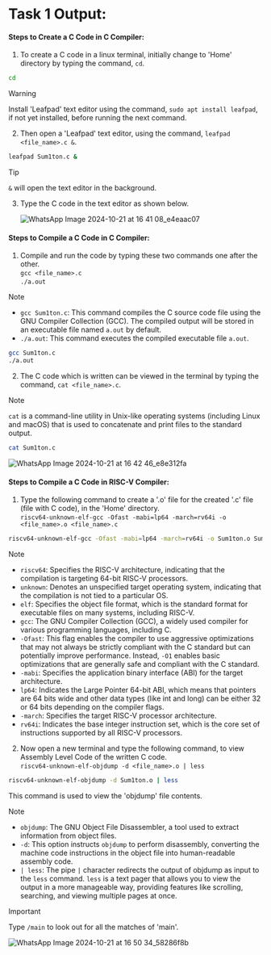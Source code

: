 # Task 1 Output:
#### Steps to Create a C Code in C Compiler:
1. To create a C code in a linux terminal, initially change to 'Home' directory by typing the command, `cd`.
```bash
cd
```
> [!WARNING]
> Install 'Leafpad' text editor using the command, `sudo apt install leafpad`, if not yet installed, before running the next command.
2. Then open a 'Leafpad' text editor, using the command, `leafpad <file_name>.c &`.
```bash
leafpad Sum1ton.c &
```
> [!TIP]
> `&` will open the text editor in the background.

3. Type the C code in the text editor as shown below.

   ![WhatsApp Image 2024-10-21 at 16 41 08_e4eaac07](https://github.com/user-attachments/assets/cc5f856b-516a-4e10-a154-325292aefda6)

#### Steps to Compile a C Code in C Compiler:
1. Compile and run the code by typing these two commands one after the other. <br/>
   `gcc <file_name>.c` <br/>
   `./a.out`
> [!NOTE]
> * `gcc Sum1ton.c`: This command compiles the C source code file using the GNU Compiler Collection (GCC). The compiled output will be stored in an executable file named `a.out` by default. <br/>
> * `./a.out`: This command executes the compiled executable file `a.out`.
```bash
gcc Sum1ton.c
./a.out
```
2. The C code which is written can be viewed in the terminal by typing the command, `cat <file_name>.c`.
> [!NOTE]
> `cat` is a command-line utility in Unix-like operating systems (including Linux and macOS) that is used to concatenate and print files to the standard output.
```bash
cat Sum1ton.c
```

   ![WhatsApp Image 2024-10-21 at 16 42 46_e8e312fa](https://github.com/user-attachments/assets/b1a4fa76-8b74-43ec-a888-12e84e3f1331)

#### Steps to Compile a C Code in RISC-V Compiler:
1. Type the following command to create a '.o' file for the created '.c' file (file with C code), in the 'Home' directory. <br/>
   `riscv64-unknown-elf-gcc -Ofast -mabi=lp64 -march=rv64i -o <file_name>.o <file_name>.c`
```bash
riscv64-unknown-elf-gcc -Ofast -mabi=lp64 -march=rv64i -o Sum1ton.o Sum1ton.c
```
> [!NOTE]
> * `riscv64`: Specifies the RISC-V architecture, indicating that the compilation is targeting 64-bit RISC-V processors. <br/>
> * `unknown`: Denotes an unspecified target operating system, indicating that the compilation is not tied to a particular OS. <br/>
> * `elf`: Specifies the object file format, which is the standard format for executable files on many systems, including RISC-V. <br/>
> * `gcc`: The GNU Compiler Collection (GCC), a widely used compiler for various programming languages, including C. <br/>
> * `-Ofast`: This flag enables the compiler to use aggressive optimizations that may not always be strictly compliant with the C standard but can potentially improve performance. Instead, `-O1` enables basic optimizations that are generally safe and compliant with the C standard. <br/>
> * `-mabi`: Specifies the application binary interface (ABI) for the target architecture. <br/>
> * `lp64`: Indicates the Large Pointer 64-bit ABI, which means that pointers are 64 bits wide and other data types (like int and long) can be either 32 or 64 bits depending on the compiler flags. <br/>
> * `-march`: Specifies the target RISC-V processor architecture. <br/>
> * `rv64i`: Indicates the base integer instruction set, which is the core set of instructions supported by all RISC-V processors. <br/>

2. Now open a new terminal and type the following command, to view Assembly Level Code of the written C code. <br/>
   `riscv64-unknown-elf-objdump -d <file_name>.o | less`
```bash
riscv64-unknown-elf-objdump -d Sum1ton.o | less
```
   This command is used to view the 'objdump' file contents.
> [!NOTE]
> * `objdump`: The GNU Object File Disassembler, a tool used to extract information from object files. <br/>
> * `-d`: This option instructs `objdump` to perform disassembly, converting the machine code instructions in the object file into human-readable assembly code. <br/>
> * `| less`: The pipe `|` character redirects the output of objdump as input to the `less` command. `less` is a text pager that allows you to view the output in a more manageable way, providing features like scrolling, searching, and viewing multiple pages at once. <br/>

> [!IMPORTANT]
> Type `/main` to look out for all the matches of 'main'.
   
   ![WhatsApp Image 2024-10-21 at 16 50 34_58286f8b](https://github.com/user-attachments/assets/e82c6220-c96b-44c0-b95f-d7e0014a3520)
